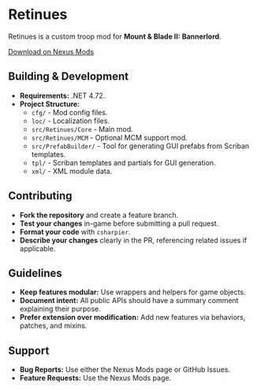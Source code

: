 # Retinues

Retinues is a custom troop mod for **Mount & Blade II: Bannerlord**.

[Download on Nexus Mods](https://www.nexusmods.com/mountandblade2bannerlord/mods/8847)

## Building & Development

- **Requirements:** .NET 4.72.
- **Project Structure:**  
  - `cfg/` - Mod config files.
  - `loc/` - Localization files.
  - `src/Retinues/Core` - Main mod.
  - `src/Retinues/MCM` - Optional MCM support mod.
  - `src/PrefabBuilder/` - Tool for generating GUI prefabs from Scriban templates.
  - `tpl/` - Scriban templates and partials for GUI generation.
  - `xml/` - XML module data.

## Contributing

- **Fork the repository** and create a feature branch.
- **Test your changes** in-game before submitting a pull request.
- **Format your code** with `csharpier`.
- **Describe your changes** clearly in the PR, referencing related issues if applicable.

## Guidelines

- **Keep features modular:** Use wrappers and helpers for game objects.
- **Document intent:** All public APIs should have a summary comment explaining their purpose.
- **Prefer extension over modification:** Add new features via behaviors, patches, and mixins.

## Support

- **Bug Reports:** Use either the Nexus Mods page or GitHub Issues.
- **Feature Requests:** Use the Nexus Mods page.